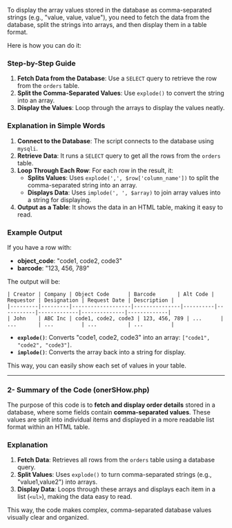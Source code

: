 To display the array values stored in the database as comma-separated strings (e.g., "value, value, value"), you need to fetch the data from the database, split the strings into arrays, and then display them in a table format.

Here is how you can do it:

### Step-by-Step Guide

1. **Fetch Data from the Database**: Use a `SELECT` query to retrieve the row from the `orders` table.
2. **Split the Comma-Separated Values**: Use `explode()` to convert the string into an array.
3. **Display the Values**: Loop through the arrays to display the values neatly.

### Explanation in Simple Words

1. **Connect to the Database**: The script connects to the database using `mysqli`.
2. **Retrieve Data**: It runs a `SELECT` query to get all the rows from the `orders` table.
3. **Loop Through Each Row**: For each row in the result, it:
   - **Splits Values**: Uses `explode(',', $row['column_name'])` to split the comma-separated string into an array.
   - **Displays Data**: Uses `implode(', ', $array)` to join array values into a string for displaying.
4. **Output as a Table**: It shows the data in an HTML table, making it easy to read.

### Example Output

If you have a row with:
- **object_code**: "code1, code2, code3"
- **barcode**: "123, 456, 789"

The output will be:
```
| Creator | Company | Object Code      | Barcode       | Alt Code | Requestor | Designation | Request Date | Description |
|---------|---------|-------------------|---------------|----------|-----------|-------------|--------------|-------------|
| John    | ABC Inc | code1, code2, code3 | 123, 456, 789 | ...      | ...       | ...         | ...          | ...         |
```

- **`explode()`**: Converts "code1, code2, code3" into an array: `["code1", "code2", "code3"]`.
- **`implode()`**: Converts the array back into a string for display.

This way, you can easily show each set of values in your table.


---------------------------------------------------------------------------------------------------------------

### 2- Summary of the Code (onerSHow.php)

The purpose of this code is to **fetch and display order details** stored in a database, where some fields contain **comma-separated values**. These values are split into individual items and displayed in a more readable list format within an HTML table.

### Explanation
1. **Fetch Data**: Retrieves all rows from the `orders` table using a database query.
2. **Split Values**: Uses `explode()` to turn comma-separated strings (e.g., "value1,value2") into arrays.
3. **Display Data**: Loops through these arrays and displays each item in a list (`<ul>`), making the data easy to read.

This way, the code makes complex, comma-separated database values visually clear and organized.